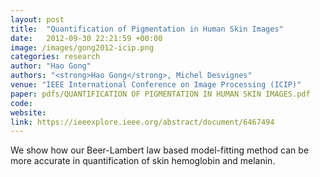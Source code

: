 ```yaml
---
layout: post
title:  "Quantification of Pigmentation in Human Skin Images"
date:   2012-09-30 22:21:59 +00:00
image: /images/gong2012-icip.png
categories: research
author: "Hao Gong"
authors: "<strong>Hao Gong</strong>, Michel Desvignes"
venue: "IEEE International Conference on Image Processing (ICIP)"
paper: pdfs/QUANTIFICATION OF PIGMENTATION IN HUMAN SKIN IMAGES.pdf
code:
website:
link: https://ieeexplore.ieee.org/abstract/document/6467494
---
```

We show how our Beer-Lambert law based model-fitting method can be more accurate in quantification of skin hemoglobin and melanin. 
